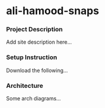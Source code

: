 # ali-hamood-snaps

### Project Description
Add site description here...

### Setup Instruction
Download the following...

### Architecture
Some arch diagrams...